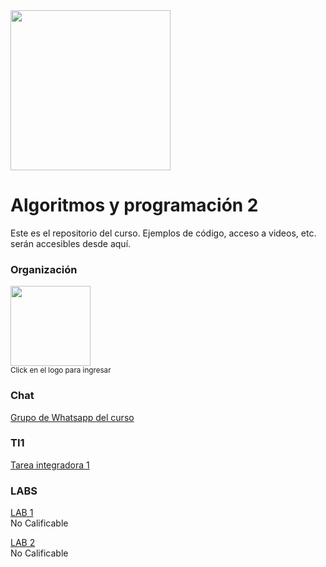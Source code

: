 <img width="256" src="https://www.icesi.edu.co/launiversidad/images/La_universidad/logo_icesi.png">

# Algoritmos y programación 2
Este es el repositorio del curso. Ejemplos de código, acceso a videos, etc. serán accesibles desde aquí.


### Organización
<a href="https://miro.com/app/board/o9J_l2wZY3A=/"><img width="128" src="https://store-images.s-microsoft.com/image/apps.59334.13959754522315136.c4ea2415-8e3c-42bf-8f77-e885eb7c11a1.be6eacf3-e0b4-4478-9abc-47192806c1b5?mode=scale&q=90&h=300&w=300"></a><br>
<small>Click en el logo para ingresar</small>

### Chat
<a href="https://chat.whatsapp.com/HhYUeXBSu8NHTn0re1up7y">Grupo de Whatsapp del curso</a>


### TI1

<a href="https://docs.google.com/document/d/1WwF2jyW8jQ71j_gNXPWo1YTc1XTe3mqA/edit?usp=sharing&ouid=117897710133227559254&rtpof=true&sd=true">Tarea integradora 1</a><br>


### LABS

<a href="https://docs.google.com/document/d/1qcC1N91szG6L-WkHvehqx9aSkNefFbyf/edit?usp=sharing&ouid=117897710133227559254&rtpof=true&sd=true">LAB 1</a><br>
No Calificable


<a href="https://docs.google.com/document/d/186DzTB2-PA7GhjMWYUkuaSootTqBRpqY/edit?usp=sharing&ouid=117897710133227559254&rtpof=true&sd=true">LAB 2</a><br>
No Calificable
